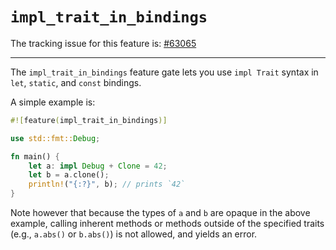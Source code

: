 # `impl_trait_in_bindings`

The tracking issue for this feature is: [#63065]

[#63065]: https://github.com/rust-lang/rust/issues/63065

------------------------

The `impl_trait_in_bindings` feature gate lets you use `impl Trait` syntax in
`let`, `static`, and `const` bindings.

A simple example is:

```rust
#![feature(impl_trait_in_bindings)]

use std::fmt::Debug;

fn main() {
    let a: impl Debug + Clone = 42;
    let b = a.clone();
    println!("{:?}", b); // prints `42`
}
```

Note however that because the types of `a` and `b` are opaque in the above
example, calling inherent methods or methods outside of the specified traits
(e.g., `a.abs()` or `b.abs()`) is not allowed, and yields an error.
